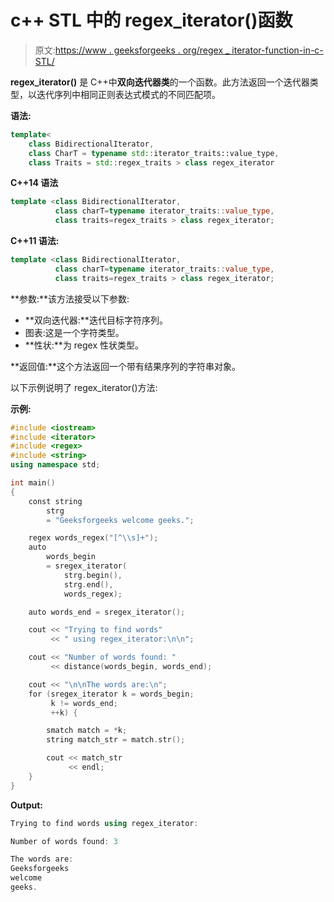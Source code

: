 # c++ STL 中的 regex_iterator()函数

> 原文:[https://www . geeksforgeeks . org/regex _ iterator-function-in-c-STL/](https://www.geeksforgeeks.org/regex_iterator-function-in-c-stl/)

**regex_iterator()** 是 C++中**双向迭代器类**的一个函数。此方法返回一个迭代器类型，以迭代序列中相同正则表达式模式的不同匹配项。

**语法:**

```cpp
template<
    class BidirectionalIterator,
    class CharT = typename std::iterator_traits::value_type,
    class Traits = std::regex_traits > class regex_iterator

```

**C++14 语法**

```cpp
template <class BidirectionalIterator,
          class charT=typename iterator_traits::value_type,
          class traits=regex_traits > class regex_iterator;

```

**C++11 语法:**

```cpp
template <class BidirectionalIterator,
          class charT=typename iterator_traits::value_type,
          class traits=regex_traits > class regex_iterator;

```

**参数:**该方法接受以下参数:

*   **双向迭代器:**迭代目标字符序列。
*   图表:这是一个字符类型。
*   **性状:**为 regex 性状类型。

**返回值:**这个方法返回一个带有结果序列的字符串对象。

以下示例说明了 regex_iterator()方法:

**示例:**

```cpp
#include <iostream>
#include <iterator>
#include <regex>
#include <string>
using namespace std;

int main()
{
    const string
        strg
        = "Geeksforgeeks welcome geeks.";

    regex words_regex("[^\\s]+");
    auto
        words_begin
        = sregex_iterator(
            strg.begin(),
            strg.end(),
            words_regex);

    auto words_end = sregex_iterator();

    cout << "Trying to find words"
         << " using regex_iterator:\n\n";

    cout << "Number of words found: "
         << distance(words_begin, words_end);

    cout << "\n\nThe words are:\n";
    for (sregex_iterator k = words_begin;
         k != words_end;
         ++k) {

        smatch match = *k;
        string match_str = match.str();

        cout << match_str
             << endl;
    }
}
```

**Output:**

```cpp
Trying to find words using regex_iterator:

Number of words found: 3

The words are:
Geeksforgeeks
welcome
geeks.

```